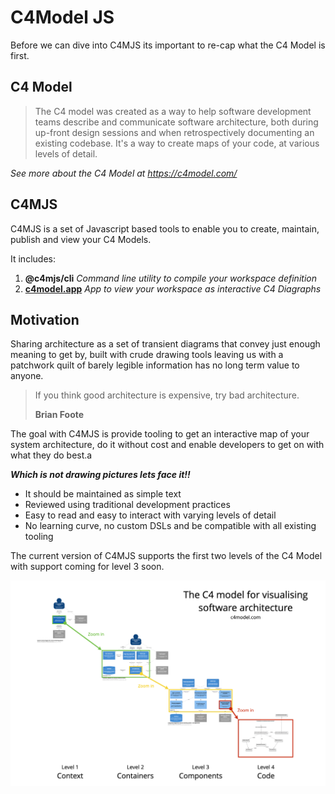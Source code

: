 # C4Model JS

Before we can dive into C4MJS its important to re-cap what the C4 Model is first.

## C4 Model

> The C4 model was created as a way to help software development teams describe and communicate software architecture, both during up-front design sessions and when retrospectively documenting an existing codebase. It's a way to create maps of your code, at various levels of detail.

_See more about the C4 Model at https://c4model.com/_

## C4MJS

C4MJS is a set of Javascript based tools to enable you to create, maintain, publish and view your C4 Models.

It includes:

1. **@c4mjs/cli** _Command line utility to compile your workspace definition_
2. **[c4model.app](https://c4model.app/)** _App to view your workspace as interactive C4 Diagraphs_

## Motivation

Sharing architecture as a set of transient diagrams that convey just enough meaning to get by, built with
crude drawing tools leaving us with a patchwork quilt of barely legible information has no long term value to anyone.

> If you think good architecture is expensive, try bad architecture.
>
> **Brian Foote**

The goal with C4MJS is provide tooling to get an interactive map of your system architecture, do it without cost and enable developers
to get on with what they do best.a

**_Which is not drawing pictures lets face it!!_**

- It should be maintained as simple text
- Reviewed using traditional development practices
- Easy to read and easy to interact with varying levels of detail
- No learning curve, no custom DSLs and be compatible with all existing tooling

The current version of C4MJS supports the first two levels of the C4 Model with support coming for level 3 soon.

[![img.png](img.png)](https://c4model.com/)
